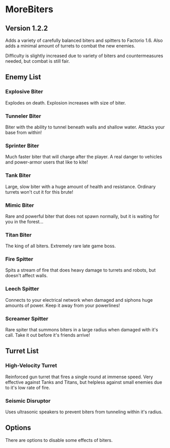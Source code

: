 # MoreBiters
## Version 1.2.2

Adds a variety of carefully balanced biters and spitters to Factorio 1.6. Also adds a minimal amount of turrets to combat the new enemies.

Difficulty is slightly increased due to variety of biters and countermeasures needed, but combat is still fair.

## Enemy List
### Explosive Biter
Explodes on death. Explosion increases with size of biter.

### Tunneler Biter
Biter with the ability to tunnel beneath walls and shallow water. Attacks your base from within!

### Sprinter Biter
Much faster biter that will charge after the player. A real danger to vehicles and power-armor users that like to kite!

### Tank Biter
Large, slow biter with a huge amount of health and resistance. Ordinary turrets won't cut it for this brute!

### Mimic Biter
Rare and powerful biter that does not spawn normally, but it is waiting for you in the forest...

### Titan Biter
The king of all biters. Extremely rare late game boss.

### Fire Spitter
Spits a stream of fire that does heavy damage to turrets and robots, but doesn't affect walls.

### Leech Spitter
Connects to your electrical network when damaged and siphons huge amounts of power. Keep it away from your powerlines!

### Screamer Spitter
Rare spiter that summons biters in a large radius when damaged with it's call. Take it out before it's friends arrive!

## Turret List
### High-Velocity Turret
Reinforced gun turret that fires a single round at immense speed. Very effective against Tanks and Titans, but helpless against small enemies due to it's low rate of fire.

### Seismic Disruptor
Uses ultrasonic speakers to prevent biters from tunneling within it's radius.

## Options
There are options to disable some effects of biters.